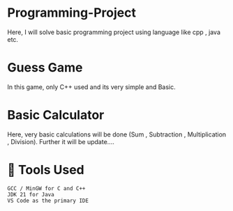 # Programming-Project
Here, I will solve basic programming project using language like cpp , java etc.

# Guess Game
In this game, only C++ used and its very simple and Basic.

# Basic Calculator
Here, very basic calculations will be done (Sum , Subtraction , Multiplication , Division). Further it will be update....


# 🧰 Tools Used
    GCC / MinGW for C and C++
    JDK 21 for Java
    VS Code as the primary IDE
